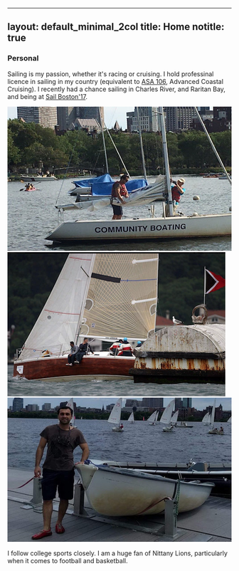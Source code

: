 
---
layout: default_minimal_2col
title: Home
notitle: true
---

### Personal

Sailing is my passion, whether it's racing or cruising. I hold professinal licence in sailing in my country (equivalent to [ASA 106](https://asa.com/certifications/), Advanced Coastal Cruising). I recently had a chance sailing in Charles River, and Raritan Bay, and being at [Sail Boston'17](https://www.sailboston.com/). 

![alt-text-1](/personal/images/sailBoston.jpg "Charles River-Cambridge") ![alt-text-2](/personal/images/orsa2.png "Orsa-Istanbul") ![alt-text-2](/personal/images/sailMIT.jpeg "MIT-Cambridge")

I follow college sports closely. I am a huge fan of Nittany Lions, particularly when it comes to football and basketball.
